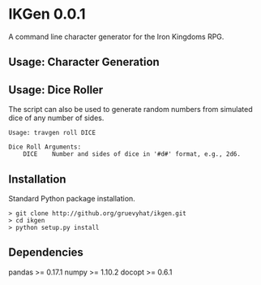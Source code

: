 IKGen 0.0.1
=============

A command line character generator for the Iron Kingdoms RPG. 

Usage: Character Generation
---------------------------



Usage: Dice Roller
------------------

The script can also be used to generate random numbers from simulated dice of any number of sides.

    Usage: travgen roll DICE

    Dice Roll Arguments:
        DICE    Number and sides of dice in '#d#' format, e.g., 2d6.


Installation
------------

Standard Python package installation.

    > git clone http://github.org/gruevyhat/ikgen.git
    > cd ikgen
    > python setup.py install


Dependencies
------------
pandas >= 0.17.1
numpy >= 1.10.2
docopt >= 0.6.1
